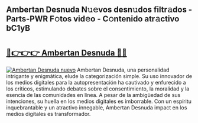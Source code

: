 ## Ambertan Desnuda N𝚞𝚎vos desn𝚞dos filtr𝚊dos - Parts-PWR F𝚘tos vid𝚎o - C𝚘ntenido atr𝚊ctivo bC1yB

# <h2><a href="http://mb9koy.tromn.icu/?c=Ambertan+Desnuda">🔗👉👉👉 Ambertan Desnuda 🔗🔗</a></h2>

[![Ambertan Desnuda nuevo](https://i.imgur.com/pEAQMta.gif)](http://mb9koy.tromn.icu/?c=Ambertan+Desnuda)
Ambertan Desnuda, una personalidad intrigante y enigmática, elude la categorización simple. Su uso innovador de los medios digitales para la autopresentación ha cautivado y enfurecido a los críticos, estimulando debates sobre el consentimiento, la moralidad y la esencia de las comunidades en línea. A pesar de la ambigüedad de sus intenciones, su huella en los medios digitales es imborrable. Con un espíritu inquebrantable y un atractivo innegable, Ambertan Desnuda impact en los medios digitales es transformador.
